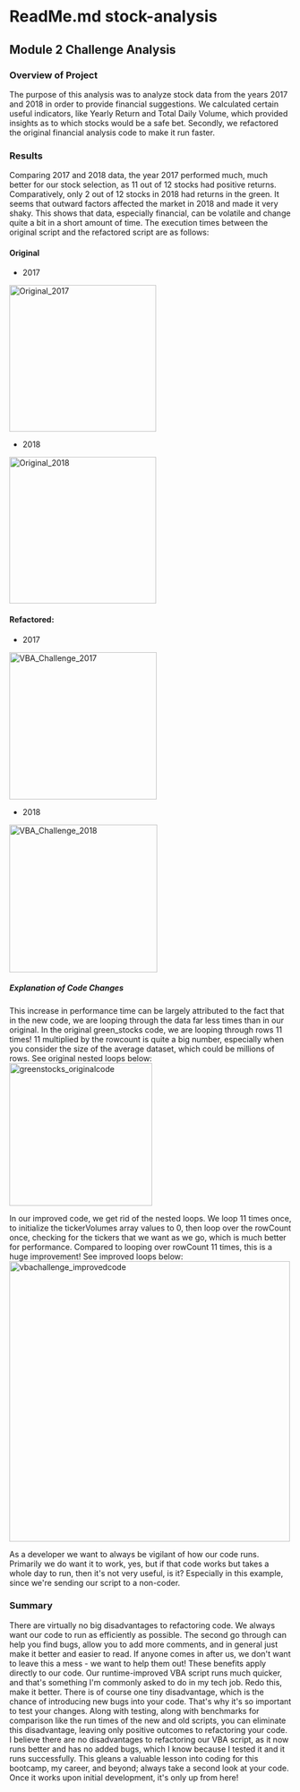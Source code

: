 # ReadMe.md stock-analysis
## Module 2 Challenge Analysis

### Overview of Project
The purpose of this analysis was to analyze stock data from the years 2017 and 2018 in order to provide financial suggestions. We calculated certain useful indicators, like Yearly Return and Total Daily Volume, which provided insights as to which stocks would be a safe bet. Secondly, we refactored the original financial analysis code to make it run faster.

### Results
Comparing 2017 and 2018 data, the year 2017 performed much, much better for our stock selection, as 11 out of 12 stocks had positive returns. Comparatively, only 2 out of 12 stocks in 2018 had returns in the green. It seems that outward factors affected the market in 2018 and made it very shaky. This shows that data, especially financial, can be volatile and change quite a bit in a short amount of time. 
The execution times between the original script and the refactored script are as follows:

#### Original
- 2017
<img width="262" alt="Original_2017" src="https://user-images.githubusercontent.com/90166034/134776281-ed8c6d54-1fc4-406b-8525-28326d810d08.png">

- 2018
<img width="262" alt="Original_2018" src="https://user-images.githubusercontent.com/90166034/134776285-5546922f-689b-4821-9c32-caabdbfa1658.png">

#### Refactored:
- 2017
<img width="263" alt="VBA_Challenge_2017" src="https://user-images.githubusercontent.com/90166034/134776290-cacce0aa-92eb-428f-a02a-72d87682cabe.png">

- 2018
<img width="264" alt="VBA_Challenge_2018" src="https://user-images.githubusercontent.com/90166034/134776296-132e3b0f-07cb-4dc3-b9bb-16ba326dc9ae.png">

##### Explanation of Code Changes
This increase in performance time can be largely attributed to the fact that in the new code, we are looping through the data far less times than in our original. In the original green_stocks code, we are looping through rows 11 times! 11 multiplied by the rowcount is quite a big number, especially when you consider the size of the average dataset, which could be millions of rows. See original nested loops below:
<img width="255" alt="greenstocks_originalcode" src="https://user-images.githubusercontent.com/90166034/134776621-4035c7b4-cf13-4a21-8dbc-961d5893d8cf.png">

In our improved code, we get rid of the nested loops. We loop 11 times once, to initialize the tickerVolumes array values to 0, then loop over the rowCount once, checking for the tickers that we want as we go, which is much better for performance. Compared to looping over rowCount 11 times, this is a huge improvement! See improved loops below:
<img width="501" alt="vbachallenge_improvedcode" src="https://user-images.githubusercontent.com/90166034/134776626-ceeef344-0cf9-4961-91a4-1e1201d29911.png">

As a developer we want to always be vigilant of how our code runs. Primarily we do want it to work, yes, but if that code works but takes a whole day to run, then it's not very useful, is it? Especially in this example, since we're sending our script to a non-coder.


### Summary
There are virtually no big disadvantages to refactoring code. We always want our code to run as efficiently as possible. The second go through can help you find bugs, allow you to add more comments, and in general just make it better and easier to read. If anyone comes in after us, we don't want to leave this a mess - we want to help them out! These benefits apply directly to our code. Our runtime-improved VBA script runs much quicker, and that's something I'm commonly asked to do in my tech job. Redo this, make it better. There is of course one tiny disadvantage, which is the chance of introducing new bugs into your code. That's why it's so important to test your changes. Along with testing, along with benchmarks for comparison like the run times of the new and old scripts, you can eliminate this disadvantage, leaving only positive outcomes to refactoring your code. I believe there are no disadvantages to refactoring our VBA script, as it now runs better and has no added bugs, which I know because I tested it and it runs successfully. This gleans a valuable lesson into coding for this bootcamp, my career, and beyond; always take a second look at your code. Once it works upon initial development, it's only up from here!
